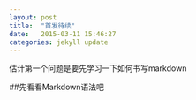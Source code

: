 ```yaml
---
layout: post
title:  "首发待续"
date:   2015-03-11 15:46:27
categories: jekyll update
---
```

估计第一个问题是要先学习一下如何书写markdown

##先看看Markdown语法吧
